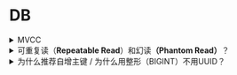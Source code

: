 # DB

<details>

<summary>MVCC</summary>



</details>

<details>

<summary>可重复读（<strong>Repeatable Read</strong>）和幻读<strong>（Phantom Read）</strong>？</summary>

可重复读：事务内**多次读取同一数据**的结果一致（即使其他事务已修改并提交）

* **MVCC机制**：事务首次读时生成**ReadView**，后续读沿用该视图。但快照读无法阻止其他事务插入新数据，所以不能解决幻读

幻读：事务内**两次相同条件查询**，结果集行数不同（侧重<mark style="color:red;">结果集</mark>变化）

* 使用临键锁：行锁+间隙锁（左开右闭）+ MVCC解决幻读
* 查询为for update，需要有索引，否则间隙锁会失效，降级为表锁\


</details>

<details>

<summary>为什么推荐自增主键 / 为什么用整形（BIGINT）不用UUID？</summary>

1. 无序数据必须分裂页
   1. 分裂时阻塞写入（锁页）：分配新页 -> 移动部分数据 -> 更新父节点指针
   2. 增加碎片：页利用率下降，查询性能下降
   3. 随机I/O增多
2. 自增主键
   1. 顺序写入：新数据总是追加到B+树最右侧，避免分裂（级联分裂）
   2. B+数高度更低，范围查询更快
   3. 缓存友好：连续主键提升缓冲池命中率
   4. 空间紧凑：页填充率通常更高（页填充率15/16，当页剩余空间<1/16时触发分裂机制）

UUID占用空间更多（16字节），BigINT（8字节）

</details>

